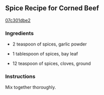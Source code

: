 ## Spice Recipe for Corned Beef

[07c301dbe2](http://www.food.com/recipe/spice-recipe-for-corned-beef-497763)

### Ingredients

 - 2 teaspoon of spices, garlic powder

 - 1 tablespoon of spices, bay leaf

 - 12 teaspoon of spices, cloves, ground

### Instructions

Mix together thoroughly.